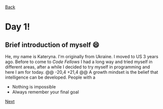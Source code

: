 [Back](https://katerynashydlovska.github.io/learning-journal/)

# Day 1!

## Brief introduction of myself :smile:

He, my name is Kateryna. I'm originally from Ukraine. I moved to US 3 years ago. Before to come to _Code Fellows_ I had a long way and tried myself in different areas, after a while I decided to try myself in programming and here I am for today.
@@ -20,4 +21,4 @@ A growth mindset is the belief that intelligence can be developed. People with a
- Nothing is impossible
- Always remember your final goal

[Next](https://katerynashydlovska.github.io/learning-journal/day2.html)